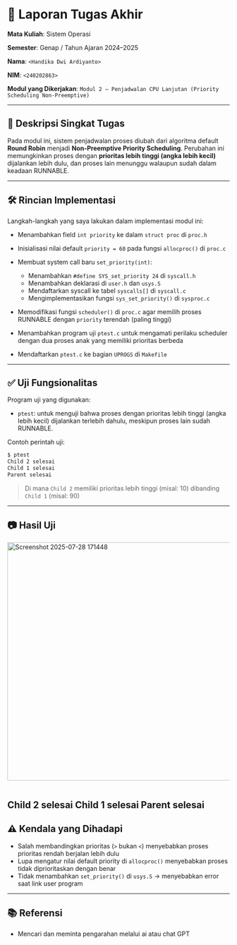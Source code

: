 # 📝 Laporan Tugas Akhir

**Mata Kuliah**: Sistem Operasi

**Semester**: Genap / Tahun Ajaran 2024–2025

**Nama**: `<Handika Dwi Ardiyanto>`

**NIM**: `<240202863>`

**Modul yang Dikerjakan**:
`Modul 2 – Penjadwalan CPU Lanjutan (Priority Scheduling Non-Preemptive)`

---

## 📌 Deskripsi Singkat Tugas

Pada modul ini, sistem penjadwalan proses diubah dari algoritma default **Round Robin** menjadi **Non-Preemptive Priority Scheduling**. Perubahan ini memungkinkan proses dengan **prioritas lebih tinggi (angka lebih kecil)** dijalankan lebih dulu, dan proses lain menunggu walaupun sudah dalam keadaan RUNNABLE.

---

## 🛠️ Rincian Implementasi

Langkah-langkah yang saya lakukan dalam implementasi modul ini:

* Menambahkan field `int priority` ke dalam `struct proc` di `proc.h`
* Inisialisasi nilai default `priority = 60` pada fungsi `allocproc()` di `proc.c`
* Membuat system call baru `set_priority(int)`:

  * Menambahkan `#define SYS_set_priority 24` di `syscall.h`
  * Menambahkan deklarasi di `user.h` dan `usys.S`
  * Mendaftarkan syscall ke tabel `syscalls[]` di `syscall.c`
  * Mengimplementasikan fungsi `sys_set_priority()` di `sysproc.c`
* Memodifikasi fungsi `scheduler()` di `proc.c` agar memilih proses RUNNABLE dengan `priority` terendah (paling tinggi)
* Menambahkan program uji `ptest.c` untuk mengamati perilaku scheduler dengan dua proses anak yang memiliki prioritas berbeda
* Mendaftarkan `ptest.c` ke bagian `UPROGS` di `Makefile`

---

## ✅ Uji Fungsionalitas

Program uji yang digunakan:

* `ptest`: untuk menguji bahwa proses dengan prioritas lebih tinggi (angka lebih kecil) dijalankan terlebih dahulu, meskipun proses lain sudah RUNNABLE.

Contoh perintah uji:

```bash
$ ptest
Child 2 selesai
Child 1 selesai
Parent selesai
```

> Di mana `Child 2` memiliki prioritas lebih tinggi (misal: 10) dibanding `Child 1` (misal: 90)

---

## 📷 Hasil Uji
<img width="960" height="540" alt="Screenshot 2025-07-28 171448" src="https://github.com/user-attachments/assets/db284e06-413a-492f-9ee2-b29d0472c56e" />


```
```
Child 2 selesai
Child 1 selesai
Parent selesai
---

## ⚠️ Kendala yang Dihadapi

* Salah membandingkan prioritas (`>` bukan `<`) menyebabkan proses prioritas rendah berjalan lebih dulu
* Lupa mengatur nilai default priority di `allocproc()` menyebabkan proses tidak diprioritaskan dengan benar
* Tidak menambahkan `set_priority()` di `usys.S` → menyebabkan error saat link user program

---

## 📚 Referensi

* Mencari dan meminta pengarahan melalui ai atau chat GPT
